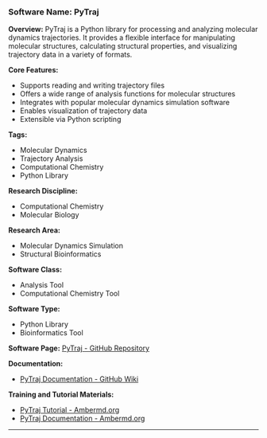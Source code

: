 ### Software Name: PyTraj

**Overview:**
PyTraj is a Python library for processing and analyzing molecular dynamics trajectories. It provides a flexible interface for manipulating molecular structures, calculating structural properties, and visualizing trajectory data in a variety of formats.

**Core Features:**
- Supports reading and writing trajectory files
- Offers a wide range of analysis functions for molecular structures
- Integrates with popular molecular dynamics simulation software
- Enables visualization of trajectory data
- Extensible via Python scripting

**Tags:**
- Molecular Dynamics
- Trajectory Analysis
- Computational Chemistry
- Python Library

**Research Discipline:**
- Computational Chemistry
- Molecular Biology

**Research Area:**
- Molecular Dynamics Simulation
- Structural Bioinformatics

**Software Class:**
- Analysis Tool
- Computational Chemistry Tool

**Software Type:**
- Python Library
- Bioinformatics Tool

**Software Page:**
[PyTraj - GitHub Repository](https://github.com/Amber-MD/pytraj)

**Documentation:**
- [PyTraj Documentation - GitHub Wiki](https://github.com/Amber-MD/pytraj/wiki)

**Training and Tutorial Materials:**
- [PyTraj Tutorial - Ambermd.org](https://ambermd.org/tutorials/analysis/)
- [PyTraj Documentation - Ambermd.org](https://ambermd.org/pytraj/)
--------------------------------------
